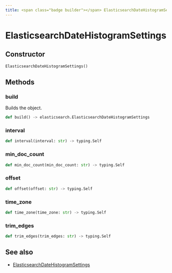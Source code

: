 ```yaml
---
title: <span class="badge builder"></span> ElasticsearchDateHistogramSettings
---
```

# <span class="badge builder"></span> ElasticsearchDateHistogramSettings

## Constructor

```python
ElasticsearchDateHistogramSettings()
```
## Methods

### <span class="badge object-method"></span> build

Builds the object.

```python
def build() -> elasticsearch.ElasticsearchDateHistogramSettings
```

### <span class="badge object-method"></span> interval

```python
def interval(interval: str) -> typing.Self
```

### <span class="badge object-method"></span> min_doc_count

```python
def min_doc_count(min_doc_count: str) -> typing.Self
```

### <span class="badge object-method"></span> offset

```python
def offset(offset: str) -> typing.Self
```

### <span class="badge object-method"></span> time_zone

```python
def time_zone(time_zone: str) -> typing.Self
```

### <span class="badge object-method"></span> trim_edges

```python
def trim_edges(trim_edges: str) -> typing.Self
```

## See also

 * <span class="badge object-type-class"></span> [ElasticsearchDateHistogramSettings](./object-ElasticsearchDateHistogramSettings.md)
